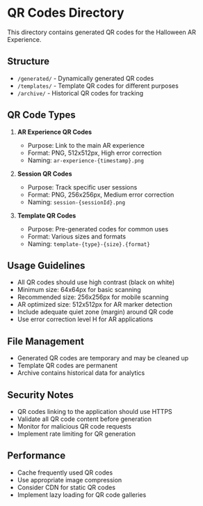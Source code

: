 # QR Codes Directory

This directory contains generated QR codes for the Halloween AR Experience.

## Structure

- `/generated/` - Dynamically generated QR codes
- `/templates/` - Template QR codes for different purposes
- `/archive/` - Historical QR codes for tracking

## QR Code Types

1. **AR Experience QR Codes**
   - Purpose: Link to the main AR experience
   - Format: PNG, 512x512px, High error correction
   - Naming: `ar-experience-{timestamp}.png`

2. **Session QR Codes**
   - Purpose: Track specific user sessions
   - Format: PNG, 256x256px, Medium error correction
   - Naming: `session-{sessionId}.png`

3. **Template QR Codes**
   - Purpose: Pre-generated codes for common uses
   - Format: Various sizes and formats
   - Naming: `template-{type}-{size}.{format}`

## Usage Guidelines

- All QR codes should use high contrast (black on white)
- Minimum size: 64x64px for basic scanning
- Recommended size: 256x256px for mobile scanning
- AR optimized size: 512x512px for AR marker detection
- Include adequate quiet zone (margin) around QR code
- Use error correction level H for AR applications

## File Management

- Generated QR codes are temporary and may be cleaned up
- Template QR codes are permanent
- Archive contains historical data for analytics

## Security Notes

- QR codes linking to the application should use HTTPS
- Validate all QR code content before generation
- Monitor for malicious QR code requests
- Implement rate limiting for QR generation

## Performance

- Cache frequently used QR codes
- Use appropriate image compression
- Consider CDN for static QR codes
- Implement lazy loading for QR code galleries